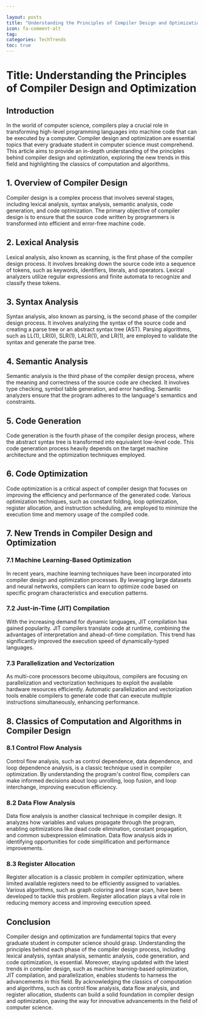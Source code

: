 ```yaml
---

layout: posts
title: "Understanding the Principles of Compiler Design and Optimization"
icon: fa-comment-alt
tag:      
categories: TechTrends
toc: true
---
```




# Title: Understanding the Principles of Compiler Design and Optimization

## Introduction
In the world of computer science, compilers play a crucial role in transforming high-level programming languages into machine code that can be executed by a computer. Compiler design and optimization are essential topics that every graduate student in computer science must comprehend. This article aims to provide an in-depth understanding of the principles behind compiler design and optimization, exploring the new trends in this field and highlighting the classics of computation and algorithms.

## 1. Overview of Compiler Design
Compiler design is a complex process that involves several stages, including lexical analysis, syntax analysis, semantic analysis, code generation, and code optimization. The primary objective of compiler design is to ensure that the source code written by programmers is transformed into efficient and error-free machine code.

## 2. Lexical Analysis
Lexical analysis, also known as scanning, is the first phase of the compiler design process. It involves breaking down the source code into a sequence of tokens, such as keywords, identifiers, literals, and operators. Lexical analyzers utilize regular expressions and finite automata to recognize and classify these tokens.

## 3. Syntax Analysis
Syntax analysis, also known as parsing, is the second phase of the compiler design process. It involves analyzing the syntax of the source code and creating a parse tree or an abstract syntax tree (AST). Parsing algorithms, such as LL(1), LR(0), SLR(1), LALR(1), and LR(1), are employed to validate the syntax and generate the parse tree.

## 4. Semantic Analysis
Semantic analysis is the third phase of the compiler design process, where the meaning and correctness of the source code are checked. It involves type checking, symbol table generation, and error handling. Semantic analyzers ensure that the program adheres to the language's semantics and constraints.

## 5. Code Generation
Code generation is the fourth phase of the compiler design process, where the abstract syntax tree is transformed into equivalent low-level code. This code generation process heavily depends on the target machine architecture and the optimization techniques employed.

## 6. Code Optimization
Code optimization is a critical aspect of compiler design that focuses on improving the efficiency and performance of the generated code. Various optimization techniques, such as constant folding, loop optimization, register allocation, and instruction scheduling, are employed to minimize the execution time and memory usage of the compiled code.

## 7. New Trends in Compiler Design and Optimization
### 7.1 Machine Learning-Based Optimization
In recent years, machine learning techniques have been incorporated into compiler design and optimization processes. By leveraging large datasets and neural networks, compilers can learn to optimize code based on specific program characteristics and execution patterns.

### 7.2 Just-in-Time (JIT) Compilation
With the increasing demand for dynamic languages, JIT compilation has gained popularity. JIT compilers translate code at runtime, combining the advantages of interpretation and ahead-of-time compilation. This trend has significantly improved the execution speed of dynamically-typed languages.

### 7.3 Parallelization and Vectorization
As multi-core processors become ubiquitous, compilers are focusing on parallelization and vectorization techniques to exploit the available hardware resources efficiently. Automatic parallelization and vectorization tools enable compilers to generate code that can execute multiple instructions simultaneously, enhancing performance.

## 8. Classics of Computation and Algorithms in Compiler Design
### 8.1 Control Flow Analysis
Control flow analysis, such as control dependence, data dependence, and loop dependence analysis, is a classic technique used in compiler optimization. By understanding the program's control flow, compilers can make informed decisions about loop unrolling, loop fusion, and loop interchange, improving execution efficiency.

### 8.2 Data Flow Analysis
Data flow analysis is another classical technique in compiler design. It analyzes how variables and values propagate through the program, enabling optimizations like dead code elimination, constant propagation, and common subexpression elimination. Data flow analysis aids in identifying opportunities for code simplification and performance improvements.

### 8.3 Register Allocation
Register allocation is a classic problem in compiler optimization, where limited available registers need to be efficiently assigned to variables. Various algorithms, such as graph coloring and linear scan, have been developed to tackle this problem. Register allocation plays a vital role in reducing memory access and improving execution speed.

## Conclusion
Compiler design and optimization are fundamental topics that every graduate student in computer science should grasp. Understanding the principles behind each phase of the compiler design process, including lexical analysis, syntax analysis, semantic analysis, code generation, and code optimization, is essential. Moreover, staying updated with the latest trends in compiler design, such as machine learning-based optimization, JIT compilation, and parallelization, enables students to harness the advancements in this field. By acknowledging the classics of computation and algorithms, such as control flow analysis, data flow analysis, and register allocation, students can build a solid foundation in compiler design and optimization, paving the way for innovative advancements in the field of computer science.